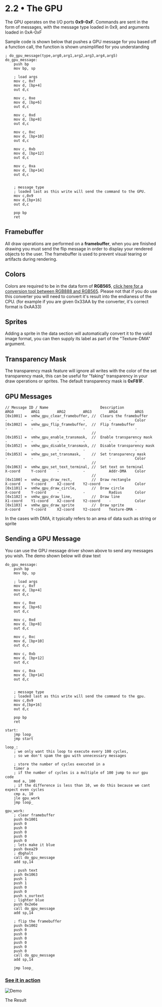 2.2 • The GPU
===================

The GPU operates on the I/O ports **0x9-0xF**. Commands are sent in the form of messages, with the message type loaded in 0x9, and arguments loaded in 0xA-0xF

Sample code is shown below that pushes a GPU message for you based off a function call, the function is shown unsimplified for you understanding

	; do_gpu_message(type,arg0,arg1,arg2,arg3,arg4,arg5)
	do_gpu_message:
		push bp
		mov bp, sp
		
		; load args
		mov c, 0xf
		mov d, [bp+4]
		out d,c
		
		mov c, 0xe
		mov d, [bp+6]
		out d,c
		
		mov c, 0xd
		mov d, [bp+8]
		out d,c
		
		mov c, 0xc
		mov d, [bp+10]
		out d,c
		
		mov c, 0xb
		mov d, [bp+12]
		out d,c
		
		mov c, 0xa
		mov d, [bp+14]
		out d,c
		
		
		; message type
		; loaded last as this write will send the command to the GPU.
		mov c,0x9
		mov d,[bp+16]
		out d,c
		
		pop bp
		ret
		
Framebuffer
----

All draw operations are performed on a **framebuffer**, when you are finished drawing you must send the flip message in order to display your rendered objects to the user. The framebuffer is used to prevent visual tearing or artifacts during rendering.

Colors
----

Colors are required to be in the data form of **RGB565**, [click here for a conversion tool between RGB888 and RGB565](http://www.barth-dev.de/online/rgb565-color-picker/). Please not that if you do use this converter you will need to convert it's result into the endianess of the CPU. (for example if you are given 0x33AA by the converter, it's correct format is 0xAA33)
		
Sprites
----
Adding a sprite in the data section will automatically convert it to the valid image format, you can then supply its label as part of the "Texture-DMA" argument.

Transparency Mask
----
The transparency mask feature will ignore all writes with the color of the set transparency mask, this can be useful for "faking" transparency in your draw operations or sprites. The default transparency mask is **0xF81F**.

GPU Messages
----

	// Message ID / Name						Description						ARG0		ARG1		ARG2		ARG3		ARG4		ARG5	
	[0x1001] =  vmhw_gpu_clear_framebuffer,	//	Clears the framebuffer			-			-			-			-			-			Color	
	[0x1002] =  vmhw_gpu_flip_framebuffer,	//	Flip framebuffer				-			-			-			-			-			-	
	                                        //	
	[0x1051] =  vmhw_gpu_enable_transmask,	//	Enable transparency mask		-			-			-			-			-			-	
	[0x1052] =  vmhw_gpu_disable_transmask,	//	Disable transparency mask		-			-			-			-			-			-	
	[0x1053] =  vmhw_gpu_set_transmask,		//	Set transparency mask			-			-			-			-			-			Color	
	                                        //	
	[0x1063] =  vmhw_gpu_set_text_terminal,	//  Set text on terminal			X-coord		Y-coord		-			-			Addr-DMA	Color	
	                                        //	
	[0x1100] =  vmhw_gpu_draw_rect,			//	Draw rectangle					X-coord		Y-coord		X2-coord	Y2-coord	-			Color	
	[0x1101] =  vmhw_gpu_draw_circle,		//	Draw circle						X-coord		Y-coord		-			-			Radius		Color	
	[0x1102] =  vmhw_gpu_draw_line,			//	Draw line						X1-coord	Y1-coord	X2-coord	Y2-coord	-			Color	
	[0x1103] =  vmhw_gpu_draw_sprite 		//	Draw sprite					    X-coord		Y-coord	    X2-coord	Y2-coord	Texture-DMA -	

In the cases with DMA, it typically refers to an area of data such as string or sprite
	
Sending a GPU Message
----

You can use the GPU message driver shown above to send any messages you wish. The demo shown below will draw text

	do_gpu_message:
		push bp
		mov bp, sp

		; load args
		mov c, 0xf
		mov d, [bp+4]
		out d,c

		mov c, 0xe
		mov d, [bp+6]
		out d,c

		mov c, 0xd
		mov d, [bp+8]
		out d,c

		mov c, 0xc
		mov d, [bp+10]
		out d,c

		mov c, 0xb
		mov d, [bp+12]
		out d,c

		mov c, 0xa
		mov d, [bp+14]
		out d,c


		; message type
		; loaded last as this write will send the command to the gpu.
		mov c,0x9
		mov d,[bp+16]
		out d,c

		pop bp
		ret
	  
	start:
		jmp loop_
		jmp start
		
	loop_:
		; we only want this loop to execute every 100 cycles,
		; so we don't spam the gpu with unnecessary messages
		
		; store the number of cycles executed in a
		timer a
		; if the number of cycles is a multiple of 100 jump to our gpu code
		mod a, 100
		; if the difference is less than 10, we do this because we cant expect even cycles
		cmp a, 10
		jle gpu_work
		jmp loop_
		
	gpu_work:
		; clear framebuffer
		push 0x1001
		push 0
		push 0
		push 0
		push 0
		push 0
		; lets make it blue
		push 0xea29
		; dbghalt
		call do_gpu_message
		add sp,14
		
		; push text
		push 0x1063
		push 1
		push 1
		push 0
		push 0
		push s_ourtext
		; lighter blue
		push 0x2e6e
		call do_gpu_message
		add sp,14
		
		; flip the framebuffer
		push 0x1002
		push 0
		push 0
		push 0
		push 0
		push 0
		push 0
		call do_gpu_message
		add sp,14
		
		jmp loop_
		
### [See it in action](../../../projects/681c43)


![Demo](/img/lesson-resource/gpu-demo.png)

The Result
